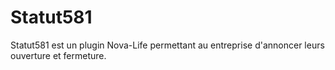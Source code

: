 # Statut581
Statut581 est un plugin Nova-Life permettant au entreprise d'annoncer leurs ouverture et fermeture.
